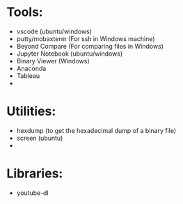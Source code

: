 # Tools:

- vscode (ubuntu/windows)
- putty/mobaxterm (For ssh in Windows machine)
- Beyond Compare (For comparing files in Windows)
- Jupyter Notebook (ubuntu/windows)
- Binary Viewer (Windows)
- Anaconda
- Tableau
- 

# Utilities:
- hexdump (to get the hexadecimal dump of a binary file)
- screen (ubuntu)
- 
# Libraries:
- youtube-dl


